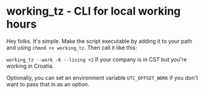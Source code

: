 # working_tz - CLI for local working hours

Hey folks. It's simple. Make the script executable by adding it to your path and using `chmod +x working_tz`. Then call it like this:

`working_tz --work -6 --living +2` if your company is in CST but you're working in Croatia.

Optionally, you can set an environment variable `UTC_OFFSET_WORK` if you don't want to pass that in as an option.
